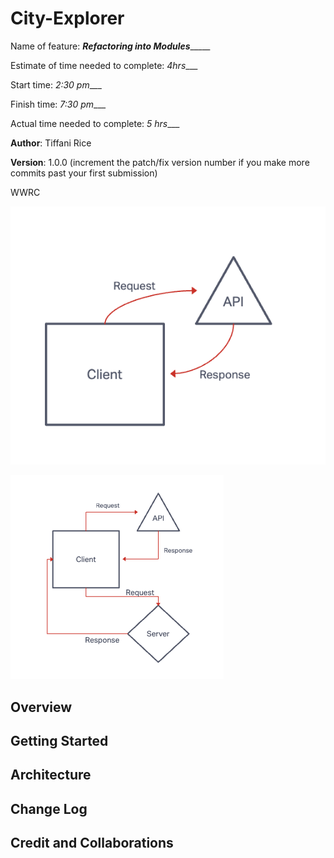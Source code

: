 # City-Explorer

Name of feature: _____Refactoring into Modules__________

Estimate of time needed to complete: _4hrs____

Start time: _2:30 pm____

Finish time: _7:30 pm____

Actual time needed to complete: _5 hrs____


**Author**:  Tiffani Rice

**Version**: 1.0.0 (increment the patch/fix version number if you make more commits past your first submission)

WWRC

![Lab06 Whiteboard](./WRRC_Lab6.png)

![Lab07 Whiteboard](./WRRC_Lab07.png)

## Overview
<!-- Provide a high level overview of what this application is and why you are building it, beyond the fact that it's an assignment for this class. (i.e. What's your problem domain?) -->

## Getting Started
<!-- What are the steps that a user must take in order to build this app on their own machine and get it running? -->

## Architecture
<!-- Provide a detailed description of the application design. What technologies (languages, libraries, etc) you're using, and any other relevant design information. -->

## Change Log
<!-- Use this area to document the iterative changes made to your application as each feature is successfully implemented. Use time stamps. Here's an example:

01-01-2001 4:59pm - Application now has a fully-functional express server, with a GET route for the location resource. -->

## Credit and Collaborations
<!-- Give credit (and a link) to other people or resources that helped you build this application. -->
